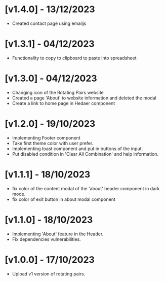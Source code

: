# [v1.4.0] - 13/12/2023

- Created contact page using emailjs

# [v1.3.1] - 04/12/2023

- Functionality to copy to clipboard to paste into spreadsheet

# [v1.3.0] - 04/12/2023

- Changing icon of the Rotating Pairs website
- Created a page 'About' to website information and deleted the modal
- Create a link to home page in Hedaer component

# [v1.2.0] - 19/10/2023

- Implementing Footer component
- Take first theme color with user prefer.
- Implementing toast component and put in buttons of the input.
- Put disabled condition in 'Clear All Combination' and help information.

# [v1.1.1] - 18/10/2023

- fix color of the content modal of the 'about' header component in dark mode.
- fix color of exit button in about modal component

# [v1.1.0] - 18/10/2023

- Implementing 'About' feature in the Header.
- Fix dependencies vulnerabilities.

# [v1.0.0] - 17/10/2023

- Upload v1 version of rotating pairs.
